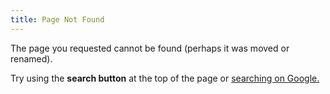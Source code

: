 ```yaml
---
title: Page Not Found
---
```


The page you requested cannot be found (perhaps it was moved or renamed).

Try using the **search button** at the top of the page or <a href="https://www.google.com/search?q=site%3dhbern.github.io" target="_blank">searching on Google.</a>
